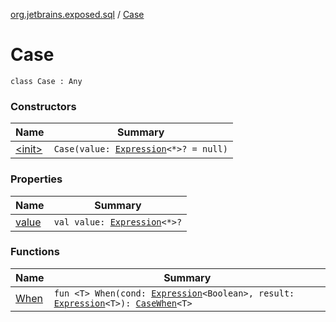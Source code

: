 [org.jetbrains.exposed.sql](../index.md) / [Case](.)

# Case

`class Case : Any`

### Constructors

| Name | Summary |
|---|---|
| [&lt;init&gt;](-init-.md) | `Case(value: `[`Expression`](../-expression/index.md)`<*>? = null)` |

### Properties

| Name | Summary |
|---|---|
| [value](value.md) | `val value: `[`Expression`](../-expression/index.md)`<*>?` |

### Functions

| Name | Summary |
|---|---|
| [When](-when.md) | `fun <T> When(cond: `[`Expression`](../-expression/index.md)`<Boolean>, result: `[`Expression`](../-expression/index.md)`<T>): `[`CaseWhen`](../-case-when/index.md)`<T>` |
